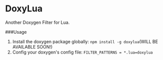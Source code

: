 DoxyLua
=======

Another Doxygen Filter for Lua.

###Usage
1. Install the doxygen package globally: ```npm install -g doxylua```(WILL BE AVAILABLE SOON!)  
2. Config your doxygen's config file: ```FILTER_PATTERNS = *.lua=doxylua```
